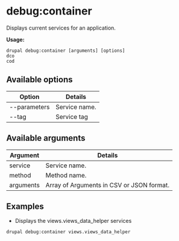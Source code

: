 # debug:container
Displays current services for an application.

**Usage:**
```
drupal debug:container [arguments] [options]
dco
cod
```

## Available options
Option | Details
-------|-------------
--parameters | Service name.
--tag | Service tag 

## Available arguments
Argument | Details
---------|-------------
service | Service name.
method | Method name.
arguments | Array of Arguments in CSV or JSON format.

## Examples
* Displays the views.views_data_helper services
```
drupal debug:container views.views_data_helper
```
